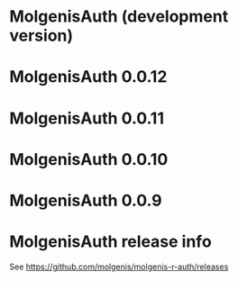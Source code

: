 # MolgenisAuth (development version)

# MolgenisAuth 0.0.12

# MolgenisAuth 0.0.11

# MolgenisAuth 0.0.10

# MolgenisAuth 0.0.9

# MolgenisAuth release info

See https://github.com/molgenis/molgenis-r-auth/releases
